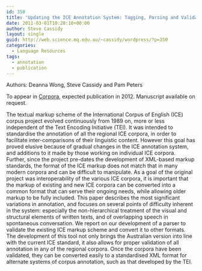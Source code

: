 ```yaml
---
id: 350
title: 'Updating the ICE Annotation System: Tagging, Parsing and Validation'
date: 2011-03-01T10:28:10+00:00
author: Steve Cassidy
layout: single
guid: http://web.science.mq.edu.au/~cassidy/wordpress/?p=350
categories:
  - Language Resources
tags:
  - annotation
  - publication
---
```

Authors: Deanna Wong, Steve Cassidy and Pam Peters

To appear in [Corpora](http://www.euppublishing.com/journal/cor), expected publication in 2012. Manuscript available on request.

The textual markup scheme of the International Corpus of English (ICE) corpus project evolved continuously from 1989 on, more or less independent of the Text Encoding Initiative (TEI). It was intended to standardise the annotation of all the regional ICE corpora, in order to facilitate inter-comparisons of their linguistic content. However this goal has proved elusive because of gradual changes in the ICE annotation system, and additions to it made by those working on individual ICE corpora. Further, since the project pre-dates the development of XML-based markup standards, the format of the ICE markup does not match that in many modern corpora and can be difficult to manipulate. As a goal of the original project was interoperability of the various ICE corpora, it is important that the markup of existing and new ICE corpora can be converted into a common format that can serve their ongoing needs, while allowing older markup to be fully included. This paper describes the most significant variations in annotation, and focuses on several points of difficulty inherent in the system: especially the non-hierarchical treatment of the visual and structural elements of written texts, and of overlapping speech in spontaneous conversation. We report on our development of a parser to validate the existing ICE markup scheme and convert it to other formats. The development of this tool not only brings the Australian version into line with the current ICE standard, it also allows for proper validation of all annotation in any of the regional corpora. Once the corpora have been validated, they can be converted easily to a standardised XML format for alternate systems of corpus annotation, such as that developed by the TEI.
